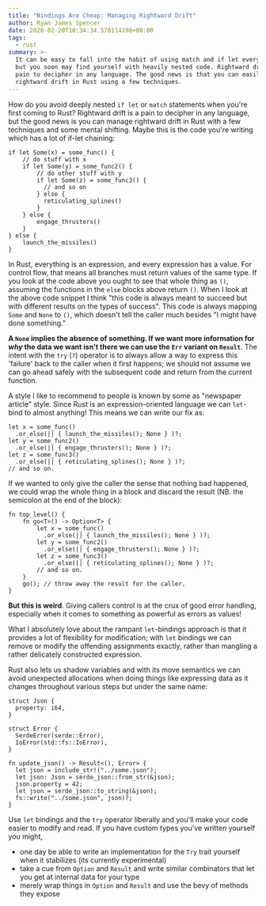 ```yaml
---
title: "Bindings Are Cheap: Managing Rightward Drift"
author: Ryan James Spencer
date: 2020-02-20T10:34:34.578114198+00:00
tags:
  - rust
summary: >-
  It can be easy to fall into the habit of using match and if let everywhere
  but you soon may find yourself with heavily nested code. Rightward drift is a
  pain to decipher in any language. The good news is that you can easily manage
  rightward drift in Rust using a few techniques.
---
```


How do you avoid deeply nested `if let` or `match` statements when you're first
coming to Rust? Rightward drift is a pain to decipher in any language, but the
good news is you can manage rightward drift in Rust with a few techniques and
some mental shifting. Maybe this is the code you're writing which has a lot of
if-let chaining:

```
if let Some(x) = some_func() {
    // do stuff with x
    if let Some(y) = some_func2() {
        // do other stuff with y
        if let Some(z) = some_func3() {
          // and so on
        } else {
          reticulating_splines()
        }
    } else {
        engage_thrusters()
    }
} else {
    launch_the_missiles()
}
```

In Rust, everything is an expression, and every expression has a value. For
control flow, that means all branches must return values of the same type. If
you look at the code above you ought to see that whole thing as `()`, assuming
the functions in the `else` blocks above return `()`. When I look at the above
code snippet I think "this code is always meant to succeed but with different
results on the types of success". This code is always mapping `Some` and `None`
to `()`, which doesn't tell the caller much besides "I might have done
something."

**A `None` implies the absence of something. If we want more information for
_why_ the data we want isn't there we can use the `Err` variant on `Result`**.
The intent with the `try` (`?`) operator is to always allow a way to express
this 'failure' back to the caller when it first happens; we should not assume we
can go ahead safely with the subsequent code and return from the current
function.

A style I like to recommend to people is known by some as "newspaper article"
style. Since Rust is an expression-oriented language we can `let`-bind to almost
anything! This means we can write our fix as:

```
let x = some_func()
  .or_else(|| { launch_the_missiles(); None } )?;
let y = some_func2()
  .or_else(|| { engage_thrusters(); None } )?;
let z = some_func3()
  .or_else(|| { reticulating_splines(); None } )?;
// and so on.
```

If we wanted to only give the caller the sense that nothing bad happened,
we could wrap the whole thing in a block and discard the result (NB. the
semicolon at the end of the block):

```
fn top_level() {
    fn go<T>() -> Option<T> {
        let x = some_func()
          .or_else(|| { launch_the_missiles(); None } )?;
        let y = some_func2()
          .or_else(|| { engage_thrusters(); None } )?;
        let z = some_func3()
          .or_else(|| { reticulating_splines(); None } )?;
        // and so on.
    }
    go(); // throw away the result for the caller.
}
```

**But this is weird**. Giving callers control is at the crux of good error
handling, especially when it comes to something as powerful as errors as values!

What I absolutely love about the rampant `let`-bindings approach is that it
provides a lot of flexibility for modification; with `let` bindings we can
remove or modify the offending assignments exactly, rather than mangling a
rather delicately constructed expression.

Rust also lets us shadow variables and with its move semantics we can avoid
unexpected allocations when doing things like expressing data as it changes
throughout various steps but under the same name:

```
struct Json {
  property: i64,
}

struct Error {
  SerdeError(serde::Error),
  IoError(std::fs::IoError),
}

fn update_json() -> Result<(), Error> {
  let json = include_str!("../some.json");
  let json: Json = serde_json::from_str(&json);
  json.property = 42;
  let json = serde_json::to_string(&json);
  fs::write("../some.json", json)?;
}
```

Use `let` bindings and the `try` operator liberally and you'll make your code
easier to modify and read. If you have custom types you've written yourself you
might,

* one day be able to write an implementation for the `Try` trait yourself when it stabilizes (its currently experimental)
* take a cue from `Option` and `Result` and write similar combinators that let you get at internal data for your type
* merely wrap things in `Option` and `Result` and use the bevy of methods they expose
